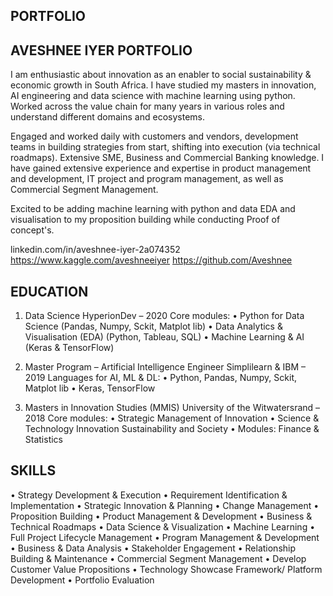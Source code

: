 ## PORTFOLIO

## AVESHNEE IYER PORTFOLIO

I am enthusiastic about innovation as an enabler to social sustainability & economic growth in South Africa. I have studied my masters in innovation, AI engineering and data science with machine learning using python. Worked across the value chain for many years in various roles and understand different domains and ecosystems.

Engaged and worked daily with customers and vendors, development teams in building strategies from start, shifting into execution (via technical roadmaps). Extensive SME, Business and Commercial Banking knowledge. I have gained extensive experience and expertise in product management and development, IT project and program management, as well as Commercial Segment Management.

Excited to be adding machine learning with python and data EDA and visualisation to my proposition building while conducting Proof of concept's.

linkedin.com/in/aveshnee-iyer-2a074352
https://www.kaggle.com/aveshneeiyer
https://github.com/Aveshnee

## EDUCATION
1. Data Science
   HyperionDev – 2020
   Core modules:
   •	Python for Data Science (Pandas, Numpy, Sckit, Matplot lib)
   •	Data Analytics & Visualisation (EDA) (Python, Tableau, SQL)
   •	Machine Learning & AI (Keras & TensorFlow)

2. Master Program – Artificial Intelligence Engineer 
    Simplilearn & IBM – 2019
    Languages for AI, ML & DL:
    •	Python, Pandas, Numpy, Sckit, Matplot lib
    •	Keras, TensorFlow

3. Masters in Innovation Studies (MMIS)
   University of the Witwatersrand – 2018
   Core modules:
   •	Strategic Management of Innovation
   •	Science & Technology Innovation Sustainability and Society
   •	Modules: Finance & Statistics

## SKILLS
•	Strategy Development & Execution
•	Requirement Identification & Implementation
•	Strategic Innovation & Planning
•	Change Management
•	Proposition Building
•	Product Management & Development 
•	Business & Technical Roadmaps
•	Data Science & Visualization 
•	Machine Learning
•	Full Project Lifecycle Management
•	Program Management & Development  
•	Business & Data Analysis 
•	Stakeholder Engagement
•	Relationship Building & Maintenance 
•	Commercial Segment Management
•	Develop Customer Value Propositions
•	Technology Showcase Framework/ Platform Development
•	Portfolio Evaluation
